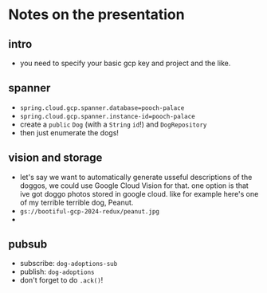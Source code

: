 # Notes on the presentation 

## intro 
* you need to specify your basic gcp key and project and the like.

## spanner 
* `spring.cloud.gcp.spanner.database=pooch-palace`
* `spring.cloud.gcp.spanner.instance-id=pooch-palace`
* create a `public` `Dog` (with a `String` `id`!) and `DogRepository` 
* then just enumerate the dogs!


## vision and storage
* let's say we want to automatically generate usseful descriptions of the doggos, we could use Google Cloud Vision for that. one option is that ive got doggo photos stored in google cloud. like for example here's one of my terrible terrible dog, Peanut.
* `gs://bootiful-gcp-2024-redux/peanut.jpg`  
* 

## pubsub
* subscribe: `dog-adoptions-sub`
* publish: `dog-adoptions`
* don't forget to do `.ack()`!